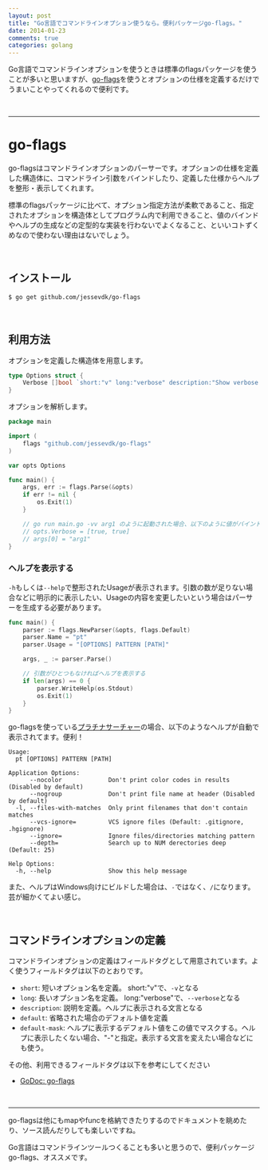 ```yaml
---
layout: post
title: "Go言語でコマンドラインオプション使うなら。便利パッケージgo-flags。"
date: 2014-01-23
comments: true
categories: golang
---
```


Go言語でコマンドラインオプションを使うときは標準のflagsパッケージを使うことが多いと思いますが、[go-flags](https://github.com/jessevdk/go-flags)を使うとオプションの仕様を定義するだけでうまいことやってくれるので便利です。

<br />
<hr />

# go-flags

go-flagsはコマンドラインオプションのパーサーです。オプションの仕様を定義した構造体に、コマンドライン引数をバインドしたり、定義した仕様からヘルプを整形・表示してくれます。

標準のflagsパッケージに比べて、オプション指定方法が柔軟であること、指定されたオプションを構造体としてプログラム内で利用できること、値のバインドやヘルプの生成などの定型的な実装を行わないでよくなること、といいコトずくめなので使わない理由はないでしょう。

<br />

## インストール

```sh
$ go get github.com/jessevdk/go-flags
```

<br />

## 利用方法

オプションを定義した構造体を用意します。

```go
type Options struct {
    Verbose []bool `short:"v" long:"verbose" description:"Show verbose debug information"`
}
```

オプションを解析します。

```go
package main

import (
	flags "github.com/jessevdk/go-flags"
)

var opts Options

func main() {
	args, err := flags.Parse(&opts)
	if err != nil {
		os.Exit(1)
	}

	// go run main.go -vv arg1 のように起動された場合、以下のように値がバインドされる
	// opts.Verbose = [true, true]
	// args[0] = "arg1"
}
```

### ヘルプを表示する

`-h`もしくは`--help`で整形されたUsageが表示されます。引数の数が足りない場合などに明示的に表示したい、Usageの内容を変更したいという場合はパーサーを生成する必要があります。

```go
func main() {
	parser := flags.NewParser(&opts, flags.Default)
	parser.Name = "pt"
	parser.Usage = "[OPTIONS] PATTERN [PATH]"

	args, _ := parser.Parse()

	// 引数がひとつもなければヘルプを表示する
	if len(args) == 0 {
		parser.WriteHelp(os.Stdout)
		os.Exit(1)
	}
}
```

go-flagsを使っている[プラチナサーチャー](http://blog.monochromegane.com/blog/2014/01/16/the-platinum-searcher/)の場合、以下のようなヘルプが自動で表示されてます。便利！

```
Usage:
  pt [OPTIONS] PATTERN [PATH]

Application Options:
      --nocolor             Don't print color codes in results (Disabled by default)
      --nogroup             Don't print file name at header (Disabled by default)
  -l, --files-with-matches  Only print filenames that don't contain matches
      --vcs-ignore=         VCS ignore files (Default: .gitignore, .hgignore)
      --ignore=             Ignore files/directories matching pattern
      --depth=              Search up to NUM derectories deep (Default: 25)

Help Options:
  -h, --help                Show this help message
```

また、ヘルプはWindows向けにビルドした場合は、`-`ではなく、`/`になります。芸が細かくてよい感じ。

<br />

## コマンドラインオプションの定義

コマンドラインオプションの定義はフィールドタグとして用意されています。よく使うフィールドタグは以下のとおりです。

- `short`: 短いオプション名を定義。 short:"v"で、`-v`となる
- `long`: 長いオプション名を定義。 long:"verbose"で、`--verbose`となる
- `description`: 説明を定義。ヘルプに表示される文言となる
- `default`: 省略された場合のデフォルト値を定義
- `default-mask`: ヘルプに表示するデフォルト値をこの値でマスクする。ヘルプに表示したくない場合、"-"と指定。表示する文言を変えたい場合などにも使う。

その他、利用できるフィールドタグは以下を参考にしてください

- [GoDoc: go-flags](http://godoc.org/github.com/jessevdk/go-flags)


<br />
<hr />

go-flagsは他にもmapやfuncを格納できたりするのでドキュメントを眺めたり、ソース読んだりしても楽しいですね。

Go言語はコマンドラインツールつくることも多いと思うので、便利パッケージgo-flags、オススメです。


